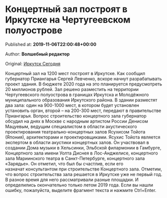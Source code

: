 
# Концертный зал построят в Иркутске на Чертугеевском полуострове

Published at: **2019-11-06T22:00:48+00:00**

Author: **Волшебный редактор**

Original: [Иркутск Сегодня](https://irk.today/2019/11/07/koncertnyj-zal-postrojat-v-irkutske-na-chertugeevskom-poluostrove/)

Концертный зал на 1200 мест построят в Иркутске. Как сообщил губернатор Приангарья Сергей Левченко, вскоре начнут разрабатывать проект здания. В бюджете 2020 года на это планируется предусмотреть 20 миллионов рублей.
Зал решено разместить на территории Чертугеевского полуострова в границах Иркутска и Молодёжного муниципального образования Иркутского района.
В здании разместят два зала: один на 900-1000 мест, в котором будет установлен установить орган, второй – на 200-300 мест, передают в правительстве Приангарья.
Вопрос строительство концертного зала губернатор обсудил на днях в Москве с народным артистом России Денисом Мацуевым, ведущим специалистом в области акустического проектирования театрально-концертных залов Ясухисом Тойота (Япония), архитекторами и проектировщиками.
Ясухис Тойота является экспертом в области акустики концертных залов. Он участвовал в создании Дома музыки в Хельсинки, Эльбской филармонии в Гамбурге, Концертного зала имени Уолта Диснея в Лос-Анджелисе, концертного зала Мариинского театра в Санкт-Петербурге, концертного зала «Зарядье». Он отметил, что был бы счастлив, если его назначат консультантом при строительстве Концертного зала.
Отметим, что вопрос строительства зала решается в Иркутске уже не первый год. В разное время для него рассматривали разные площадки. И определились окончательно только летом 2019 года.
Если вы нашли ошибку, пожалуйста, выделите фрагмент текста и нажмите Ctrl+Enter.
